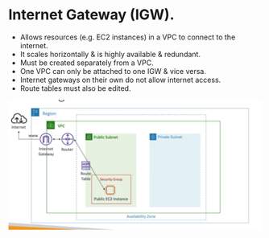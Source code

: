 # **Internet Gateway (IGW).**

* Allows resources (e.g. EC2 instances) in a VPC to connect to the internet.
* It scales horizontally & is highly available & redundant.
* Must be created separately from a VPC.
* One VPC can only be attached to one IGW & vice versa.
* Internet gateways on their own do not allow internet access.
* Route tables must also be edited.

<img src='./images/InternetGatewayArchitecture.png'>